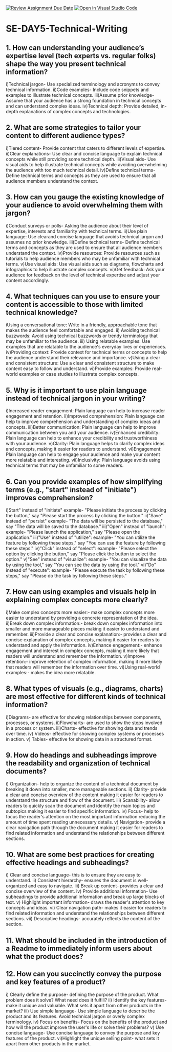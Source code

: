 [![Review Assignment Due Date](https://classroom.github.com/assets/deadline-readme-button-22041afd0340ce965d47ae6ef1cefeee28c7c493a6346c4f15d667ab976d596c.svg)](https://classroom.github.com/a/zsAR-pyY)
[![Open in Visual Studio Code](https://classroom.github.com/assets/open-in-vscode-2e0aaae1b6195c2367325f4f02e2d04e9abb55f0b24a779b69b11b9e10269abc.svg)](https://classroom.github.com/online_ide?assignment_repo_id=18650812&assignment_repo_type=AssignmentRepo)
# SE-DAY5-Technical-Writing
## 1. How can understanding your audience’s expertise level (tech experts vs. regular folks) shape the way you present technical information?
i)Technical jargon- Use specialized terminology and acronyms to convey technical information.
ii)Code examples- Include code snippets and examples to illustrate technical concepts.
iii)Assume prior knowledge- Assume that your audience has a strong foundation in technical concepts and can understand complex ideas.
iv)Technical depth: Provide detailed, in-depth explanations of complex concepts and technologies.

## 2. What are some strategies to tailor your content to different audience types?
i)Tiered content- Provide content that caters to different levels of expertise.
ii)Clear explanations- Use clear and concise language to explain technical concepts while still providing some technical depth.
iii)Visual aids- Use visual aids to help illustrate technical concepts while avoiding overwhelming the audience with too much technical detail.
iv)Define technical terms- Define technical terms and concepts as they are used to ensure that all audience members understand the context.
## 3. How can you gauge the existing knowledge of your audience to avoid overwhelming them with jargon?
i)Conduct surveys or polls- Asking the audience about their level of expertise, interests and familiarity with technical terms.
ii)Use plain language: Use clearand concise language that avoids technical jargon and assumes no prior knowledge.
iii)Define technical terms- Define technical terms and concepts as they are used to ensure that all audience members understand the context.
iv)Provide resources: Provide resources such as  tutorials to help audience members who may be unfamiliar with technical terms.
v)Use visual aids: Use visual aids such as diagrams, flowcharts and infographics to help illustrate complex concepts.
vi)Get feedback: Ask your audience for feedback on the level of technical expertise and adjust your content accordingly.

## 4. What techniques can you use to ensure your content is accessible to those with limited technical knowledge?
iUsing a conversational tone: Write in a friendly, approachable tone that makes the audience feel comfortable and engaged.
ii) Avoiding technical buzzwords: Avoid using technical buzzwords or trendy terminology that may be unfamiliar to the audience.
iii) Using relatable examples: Use examples that are relatable to the audience's everyday lives or experiences.
iv)Providing context: Provide context for technical terms or concepts to help the audience understand their relevance and importance.
v)Using a clear and consistent structure: Use a clear and consistent structure to make content easy to follow and understand.
vi)Provide examples: Provide real-world examples or case studies to illustrate complex concepts.

## 5. Why is it important to use plain language instead of technical jargon in your writing?
i)Increased reader engagement: Plain language can help to increase reader engagement and retention.
ii)Improved comprehension: Plain language can help to improve comprehension and understanding of complex ideas and concepts.
iii)Better communication: Plain language can help to improve communication between you and your audience.
iv)Enhanced credibility: Plain language can help to enhance your credibility and trustworthiness with your audience.
v)Clarity: Plain language helps to clarify complex ideas and concepts, making it easier for readers to understand.
vi)Engagement: Plain language can help to engage your audience and make your content more relatable and interesting.
vii)Inclusivity: Plain language avoids using technical terms that may be unfamiliar to some readers.

## 6. Can you provide examples of how simplifying terms (e.g., "start" instead of "initiate") improves comprehension?
i)Start" instead of "initiate" example- "Please initiate the process by clicking the button," say "Please start the process by clicking the button."
ii)"Save" instead of "persist" example- "The data will be persisted to the database," say "The data will be saved to the database."
iii)"Open" instead of "launch": example- "Please launch the application," say "Please open the application."
iii)"Use" instead of "utilize": example- "You can utilize the feature by following these steps," say "You can use the feature by following these steps."
iv)"Click" instead of "select": example- "Please select the option by clicking the button," say "Please click the button to select the option."
v)"See" instead of "visualize": example- "You can visualize the data by using the tool," say "You can see the data by using the tool."
vi)"Do" instead of "execute": example- "Please execute the task by following these steps," say "Please do the task by following these steps."


## 7. How can using examples and visuals help in explaining complex concepts more clearly?
i)Make complex concepts more easier:- make complex concepts more easier to understand by providing a concrete representation of the idea.
ii)Break down complex information:- break down complex information into smaller and more manageable pieces  making it easier to understand and remember.
iii)Provide a clear and concise explanation:- provides a clear and concise explanation of complex concepts, making it easier for readers to understand and apply the information.
iv)Enhance engagement:- enhance engagement and interest in complex concepts, making it more likely that readers will understand and remember the information.
v)Improve retention:- improve retention of complex information, making it more likely that readers will remember the information over time.
vi)Using real-world examples:- makes the idea more relatable.


## 8. What types of visuals (e.g., diagrams, charts) are most effective for different kinds of technical information?
i)Diagrams- are effective for showing relationships between components, processes, or systems.
ii)Flowcharts- are used to show the steps involved in a process or system.
iii)Charts- effective for showing data and trends over time.
iv) Videos- effective for showing complex systems or processes in action.
v) Tables- effective for showing data in a structured format.

## 9. How do headings and subheadings improve the readability and organization of technical documents?
i) Organization- help to organize the content of a technical document by breaking it down into smaller, more manageable sections.
ii) Clarity- provide a clear and concise overview of the content making it easier for readers to understand the structure and flow of the document.
iii) Scanability- allow readers to quickly scan the document and identify the main topics and subtopics making it easier to find specific information.
iv) Focus- help to focus the reader's attention on the most important information reducing the amount of time spent reading unnecessary details.
v) Navigation- provide a clear navigation path through the document making it easier for readers to find related information and understand the relationships between different sections.

## 10. What are some best practices for creating effective headings and subheadings?
i) Clear and concise language- this is to ensure they are easy to understand.
ii) Consistent hierarchy- ensures the document is well-organized and easy to navigate.
iii) Break up content- provides a clear and concise overview of the content.
iv) Provide additional information- Use subheadings to provide additional information and break up large blocks of text.
v) Highlight important information- draws the reader's attention to key concepts and ideas.
vi) Clear navigation path- makes it easier for readers to find related information and understand the relationships between different sections.
vii) Descriptive headings- accurately reflects the content of the section.

## 11. What should be included in the introduction of a Readme to immediately inform users about what the product does?

## 12. How can you succinctly convey the purpose and key features of a product?
i) Clearly define the purpose- defining the purpose of the product. What problem does it solve? What need does it fulfill?
ii) Identify the key features- make it unique and valuable. What sets it apart from other products in the market?
iii) Use simple language- Use simple language to describe the product and its features. Avoid technical jargon or overly complex terminology.
iv) Focus on benefits- Focus on the benefits of the product and how will the product improve the user's life or solve their problems?
v) Use concise language- Use concise language to convey the purpose and key features of the product.
vi)Highlight the unique selling point- what sets it apart from other products in the market.
